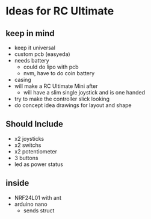 # Ideas for RC Ultimate

## keep in mind

-   keep it universal
-   custom pcb (easyeda)
-   needs battery
    -   could do lipo with pcb
    -   nvm, have to do coin battery
-   casing
-   will make a RC Ultimate Mini after
    -   will have a slim single joystick and is one handed
-   try to make the controller slick looking
-   do concept idea drawings for layout and shape

## Should Include

-   x2 joysticks
-   x2 switchs
-   x2 potentiometer
-   3 buttons
-   led as power status

## inside

-   NRF24L01 with ant
-   arduino nano
    -   sends struct

